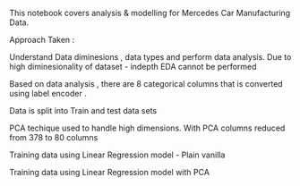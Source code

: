 This notebook covers analysis & modelling for Mercedes Car Manufacturing Data.

Approach Taken : 

Understand Data diminesions , data types and perform data analysis. Due to high diminesionality of dataset - indepth EDA cannot be performed 

Based on data analysis , there are 8 categorical columns that is converted using label encoder . 

Data is split into Train and test data sets  

PCA techique used to handle high dimensions. With PCA columns reduced from 378 to 80 columns 

Training data using Linear Regression model - Plain vanilla 

Training data using Linear Regression model with PCA
